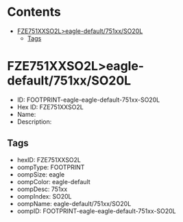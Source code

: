 



Contents
========

* [FZE751XXSO2L>eagle-default/751xx/SO20L](#fze751xxso2leagle-default751xxso20l)
	* [Tags](#tags)

# FZE751XXSO2L>eagle-default/751xx/SO20L

- ID: FOOTPRINT-eagle-eagle-default-751xx-SO20L
- Hex ID: FZE751XXSO2L
- Name: 
- Description: 

## Tags

- hexID: FZE751XXSO2L
- oompType: FOOTPRINT
- oompSize: eagle
- oompColor: eagle-default
- oompDesc: 751xx
- oompIndex: SO20L
- oompName: eagle-default/751xx/SO20L
- oompID: FOOTPRINT-eagle-eagle-default-751xx-SO20L
